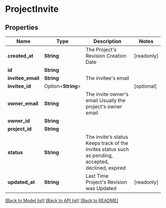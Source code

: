 # ProjectInvite

## Properties

Name | Type | Description | Notes
------------ | ------------- | ------------- | -------------
**created_at** | **String** | The Project's Revision Creation Date | [readonly]
**id** | **String** |  | 
**invitee_email** | **String** | The invitee's email | 
**invitee_id** | Option<**String**> |  | [optional]
**owner_email** | **String** | The invite owner's email Usually the project's owner email | 
**owner_id** | **String** |  | 
**project_id** | **String** |  | 
**status** | **String** | The invite's status Keeps track of the invites status such as pending, accepted, declined, expired | 
**updated_at** | **String** | Last Time Project's Revision was Updated | [readonly]

[[Back to Model list]](../README.md#documentation-for-models) [[Back to API list]](../README.md#documentation-for-api-endpoints) [[Back to README]](../README.md)


